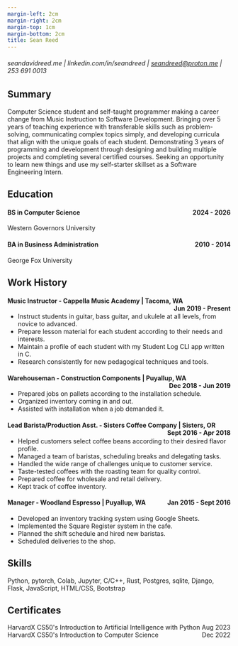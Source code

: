 ```yaml
---
margin-left: 2cm
margin-right: 2cm
margin-top: 1cm
margin-bottom: 2cm
title: Sean Reed
---
```

###### seandavidreed.me | linkedin.com/in/seandreed | seandreed@proton.me | 253 691 0013

## Summary
Computer Science student and self-taught programmer making a career change from Music Instruction to Software Development. Bringing over 5 years of teaching experience with transferable skills such as problem-solving, communicating complex topics simply, and developing curricula that align with the unique goals of each student. Demonstrating 3 years of programming and development through designing and building multiple projects and completing several certified courses. Seeking an opportunity to learn new things and use my self-starter skillset as a Software Engineering Intern.

## Education
#### <span style="float: left">BS in Computer Science</span>
#### <span style="float: right">2024 - 2026</span><br>
Western Governors University

#### <span style="float: left;">BA in Business Administration</span>
#### <span style="float: right;">2010 - 2014</span><br>
George Fox University

## Work History

#### <span style="float: left">Music Instructor - Cappella Music Academy | Tacoma, WA</span>
#### <span style="float: right">Jun 2019 - Present</span><br>

- Instruct students in guitar, bass guitar, and ukulele at all levels, from novice to advanced.
- Prepare lesson material for each student according to their needs and interests.
- Maintain a profile of each student with my Student Log CLI app written in C.
- Research consistently for new pedagogical techniques and tools.

#### <span style="float: left">Warehouseman - Construction Components | Puyallup, WA</span>
#### <span style="float: right">Dec 2018 - Jun 2019</span><br>

- Prepared jobs on pallets according to the installation schedule.
- Organized inventory coming in and out.
- Assisted with installation when a job demanded it.

#### <span style="float: left">Lead Barista/Production Asst. - Sisters Coffee Company | Sisters, OR</span>
#### <span style="float: right">Sept 2016 - Apr 2018</span><br>

- Helped customers select coffee beans according to their desired flavor profile.
- Managed a team of baristas, scheduling breaks and delegating tasks.
- Handled the wide range of challenges unique to customer service.
- Taste-tested coffees with the roasting team for quality control.
- Prepared coffee for wholesale and retail delivery.
- Kept track of coffee inventory.

#### <span style="float: left">Manager - Woodland Espresso | Puyallup, WA</span>
#### <span style="float: right">Jan 2015 - Sept 2016</span><br>

- Developed an inventory tracking system using Google Sheets.
- Implemented the Square Register system in the cafe.
- Planned the shift schedule and hired new baristas.
- Scheduled deliveries to the shop.

## Skills
Python, pytorch, Colab, Jupyter, C/C++, Rust, Postgres, sqlite, Django, Flask, JavaScript, HTML/CSS, Bootstrap

## Certificates
<span style="float: left">HarvardX CS50's Introduction to Artificial Intelligence with Python</span>
<span style="float: right">Aug 2023</span><br>
<span style="float: left">HarvardX CS50's Introduction to Computer Science</span>
<span style="float: right">Dec 2022</span><br>
